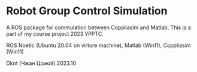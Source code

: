 # Robot Group Control Simulation

A ROS package for commulation between Coppliasim and Matlab. This is a part of my course project 2023 УРРТС.

ROS Noetic (Ubuntu 20.04 on virture machine), Matlab (Win11), Coppliasim (Win11)


Dknt (Чжан Цзэюй)
2023.10
